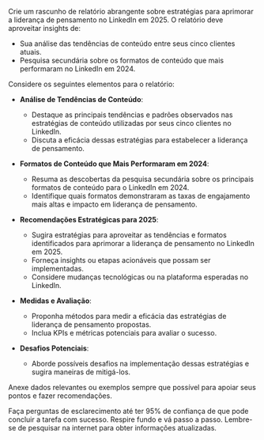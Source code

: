  
Crie um rascunho de relatório abrangente sobre estratégias para aprimorar a liderança de pensamento no LinkedIn em 2025. O relatório deve aproveitar insights de:

- Sua análise das tendências de conteúdo entre seus cinco clientes atuais.
- Pesquisa secundária sobre os formatos de conteúdo que mais performaram no LinkedIn em 2024.

Considere os seguintes elementos para o relatório:

- **Análise de Tendências de Conteúdo**: 
  - Destaque as principais tendências e padrões observados nas estratégias de conteúdo utilizadas por seus cinco clientes no LinkedIn.
  - Discuta a eficácia dessas estratégias para estabelecer a liderança de pensamento.

- **Formatos de Conteúdo que Mais Performaram em 2024**:
  - Resuma as descobertas da pesquisa secundária sobre os principais formatos de conteúdo para o LinkedIn em 2024.
  - Identifique quais formatos demonstraram as taxas de engajamento mais altas e impacto em liderança de pensamento.

- **Recomendações Estratégicas para 2025**:
  - Sugira estratégias para aproveitar as tendências e formatos identificados para aprimorar a liderança de pensamento no LinkedIn em 2025.
  - Forneça insights ou etapas acionáveis que possam ser implementadas.
  - Considere mudanças tecnológicas ou na plataforma esperadas no LinkedIn.

- **Medidas e Avaliação**:
  - Proponha métodos para medir a eficácia das estratégias de liderança de pensamento propostas.
  - Inclua KPIs e métricas potenciais para avaliar o sucesso.

- **Desafios Potenciais**:
  - Aborde possíveis desafios na implementação dessas estratégias e sugira maneiras de mitigá-los.

Anexe dados relevantes ou exemplos sempre que possível para apoiar seus pontos e fazer recomendações.

Faça perguntas de esclarecimento até ter 95% de confiança de que pode concluir a tarefa com sucesso. Respire fundo e vá passo a passo. Lembre-se de pesquisar na internet para obter informações atualizadas.
```